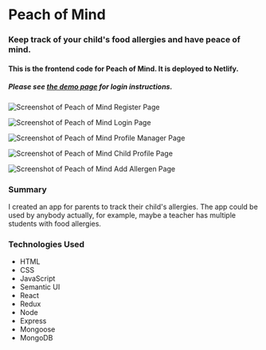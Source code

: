 # Peach of Mind
### Keep track of your child's food allergies and have peace of mind.

#### This is the frontend code for Peach of Mind. It is deployed to Netlify.

##### Please see [the demo page](https://peachofmind.netlify.com/demo) for login instructions.

![Screenshot of Peach of Mind Register Page](http://bprdev.io/img/pom/ss/register-width1200.png "Peach of Mind Register Page")

![Screenshot of Peach of Mind Login Page](http://bprdev.io/img/pom/ss/login-width1200.png "Peach of Mind Login Page")

![Screenshot of Peach of Mind Profile Manager Page](http://bprdev.io/img/pom/ss/profileManager-width1200.png "Peach of Mind Profile Manager Page")

![Screenshot of Peach of Mind Child Profile Page](http://bprdev.io/img/pom/ss/profileWithAllergies-width1200.png "Peach of Mind Child Profile Page")

![Screenshot of Peach of Mind Add Allergen Page](http://bprdev.io/img/pom/ss/addAllergen-width1200.png "Peach of Mind Add Allergen Page")

### Summary
I created an app for parents to track their child's allergies. The app could be used by anybody actually, for example, maybe a teacher has multiple students with food allergies.

### Technologies Used
- HTML
- CSS
- JavaScript
- Semantic UI
- React
- Redux
- Node
- Express
- Mongoose
- MongoDB
